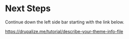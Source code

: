 # Next Steps

Continue down the left side bar starting with the link below.

https://drupalize.me/tutorial/describe-your-theme-info-file



